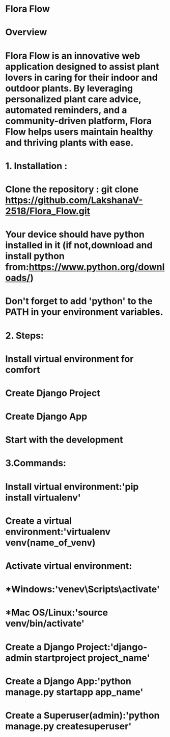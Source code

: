 # Flora Flow
# Overview
# Flora Flow is an innovative web application designed to assist plant lovers in caring for their indoor and outdoor plants. By leveraging personalized plant care advice, automated reminders, and a community-driven platform, Flora Flow helps users maintain healthy and thriving plants with ease.

# 1. Installation :
# Clone the repository : git clone https://github.com/LakshanaV-2518/Flora_Flow.git
# Your device should have python installed in it (if not,download and install python from:https://www.python.org/downloads/)
# Don't forget to add 'python' to the PATH in your environment variables. 

# 2. Steps:
# Install virtual environment for comfort
# Create Django Project
# Create Django App
# Start with the development

# 3.Commands:
# Install virtual environment:'pip install virtualenv'
# Create a virtual environment:'virtualenv venv(name_of_venv)
# Activate virtual environment:
# *Windows:'venev\Scripts\activate'
# *Mac OS/Linux:'source venv/bin/activate'
# Create a Django Project:'django-admin startproject project_name'
# Create a Django App:'python manage.py startapp app_name'
# Create a Superuser(admin):'python manage.py createsuperuser'
 

